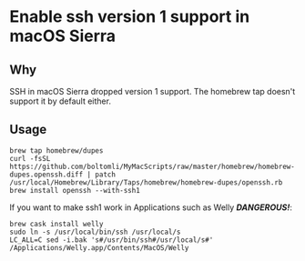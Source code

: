 # Enable ssh version 1 support in macOS Sierra

## Why

SSH in macOS Sierra dropped version 1 support. The homebrew tap doesn't support it by default either.

## Usage

```shell
brew tap homebrew/dupes
curl -fsSL https://github.com/boltomli/MyMacScripts/raw/master/homebrew/homebrew-dupes.openssh.diff | patch /usr/local/Homebrew/Library/Taps/homebrew/homebrew-dupes/openssh.rb
brew install openssh --with-ssh1
```

If you want to make ssh1 work in Applications such as Welly ***DANGEROUS!***:

```shell
brew cask install welly
sudo ln -s /usr/local/bin/ssh /usr/local/s
LC_ALL=C sed -i.bak 's#/usr/bin/ssh#/usr/local/s#' /Applications/Welly.app/Contents/MacOS/Welly
```
